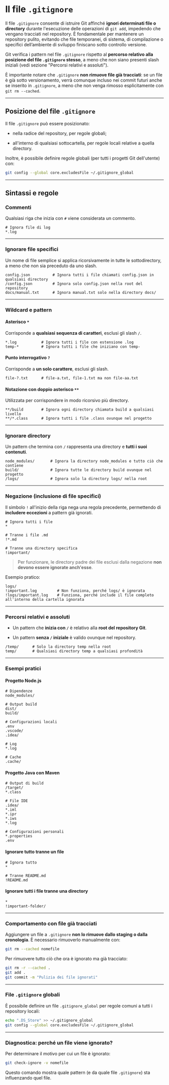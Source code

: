 # Il file `.gitignore`

Il file `.gitignore` consente di istruire Git affinché **ignori determinati file o directory** durante l'esecuzione delle operazioni di `git add`, impedendo che vengano tracciati nel repository. È fondamentale per mantenere un repository pulito, evitando che file temporanei, di sistema, di compilazione o specifici dell’ambiente di sviluppo finiscano sotto controllo versione.

Git verifica i pattern nel file `.gitignore` rispetto al **percorso relativo alla posizione del file `.gitignore` stesso**, a meno che non siano presenti slash iniziali (vedi sezione "Percorsi relativi e assoluti").

È importante notare che `.gitignore` **non rimuove file già tracciati**: se un file è già sotto versionamento, verrà comunque incluso nei commit futuri anche se inserito in `.gitignore`, a meno che non venga rimosso esplicitamente con `git rm --cached`.

---

## Posizione del file `.gitignore`

Il file `.gitignore` può essere posizionato:

- nella radice del repository, per regole globali;

- all'interno di qualsiasi sottocartella, per regole locali relative a quella directory.


Inoltre, è possibile definire regole globali (per tutti i progetti Git dell'utente) con:

```bash
git config --global core.excludesFile ~/.gitignore_global
```

---

## Sintassi e regole

### Commenti

Qualsiasi riga che inizia con `#` viene considerata un commento.

```gitignore
# Ignora file di log
*.log
```

---

### Ignorare file specifici

Un nome di file semplice si applica ricorsivamente in tutte le sottodirectory, a meno che non sia preceduto da uno slash.

```gitignore
config.json          # Ignora tutti i file chiamati config.json in qualsiasi directory
/config.json         # Ignora solo config.json nella root del repository
docs/manual.txt      # Ignora manual.txt solo nella directory docs/
```

---

### Wildcard e pattern

#### Asterisco `*`

Corrisponde a **qualsiasi sequenza di caratteri**, esclusi gli slash `/`.

```gitignore
*.log           # Ignora tutti i file con estensione .log
temp-*          # Ignora tutti i file che iniziano con temp-
```

#### Punto interrogativo `?`

Corrisponde a **un solo carattere**, esclusi gli slash.

```gitignore
file-?.txt      # file-a.txt, file-1.txt ma non file-aa.txt
```

#### Notazione con doppio asterisco `**`

Utilizzata per corrispondere in modo ricorsivo più directory.

```gitignore
**/build        # Ignora ogni directory chiamata build a qualsiasi livello
**/*.class      # Ignora tutti i file .class ovunque nel progetto
```

---

### Ignorare directory

Un pattern che termina con `/` rappresenta una directory e **tutti i suoi contenuti**.

```gitignore
node_modules/       # Ignora la directory node_modules e tutto ciò che contiene
build/              # Ignora tutte le directory build ovunque nel progetto
/logs/              # Ignora solo la directory logs/ nella root
```

---

### Negazione (inclusione di file specifici)

Il simbolo `!` all'inizio della riga nega una regola precedente, permettendo di **includere eccezioni** a pattern già ignorati.

```gitignore
# Ignora tutti i file
*

# Tranne i file .md
!*.md

# Tranne una directory specifica
!important/
```

> Per funzionare, le directory padre dei file esclusi dalla negazione **non devono essere ignorate anch'esse**.

Esempio pratico:

```gitignore
logs/
!important.log         # Non funziona, perché logs/ è ignorata
!logs/important.log    # Funziona, perché include il file completo all'interno della cartella ignorata
```

---

### Percorsi relativi e assoluti

- Un pattern che **inizia con `/`** è relativo alla **root del repository Git**.

- Un pattern **senza `/` iniziale** è valido ovunque nel repository.


```gitignore
/temp/      # Solo la directory temp nella root
temp/       # Qualsiasi directory temp a qualsiasi profondità
```

---

### Esempi pratici

#### Progetto Node.js

```gitignore
# Dipendenze
node_modules/

# Output build
dist/
build/

# Configurazioni locali
.env
.vscode/
.idea/

# Log
*.log

# Cache
.cache/
```

#### Progetto Java con Maven

```gitignore
# Output di build
/target/
*.class

# File IDE
.idea/
*.iml
*.ipr
*.iws
*.log

# Configurazioni personali
*.properties
.env
```

#### Ignorare tutto tranne un file

```gitignore
# Ignora tutto
*

# Tranne README.md
!README.md
```

#### Ignorare tutti i file tranne una directory

```gitignore
*
!important-folder/
```

---

### Comportamento con file già tracciati

Aggiungere un file a `.gitignore` **non lo rimuove dallo staging o dalla cronologia**. È necessario rimuoverlo manualmente con:

```bash
git rm --cached nomefile
```

Per rimuovere tutto ciò che ora è ignorato ma già tracciato:

```bash
git rm -r --cached .
git add .
git commit -m "Pulizia dei file ignorati"
```

---

### File `.gitignore` globali

È possibile definire un file `.gitignore_global` per regole comuni a tutti i repository locali:

```bash
echo ".DS_Store" >> ~/.gitignore_global
git config --global core.excludesFile ~/.gitignore_global
```

---

### Diagnostica: perché un file viene ignorato?

Per determinare il motivo per cui un file è ignorato:

```bash
git check-ignore -v nomefile
```

Questo comando mostra quale pattern (e da quale file `.gitignore`) sta influenzando quel file.